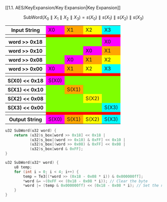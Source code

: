 
[[1.1. AES/KeyExpansion/Key Expansion|Key Expansion]]


$$
\text{SubWord}(X_0\parallel X_1\parallel X_2\parallel X_3)=s(X_0)\parallel s(X_1)\parallel s(X_2)\parallel s(X_3)
$$

<div class="centered-content">
    <table style="margin: auto;">
	    <tr>
			<th>Input String</th>
	        <td style="background-color:magenta">X0</td>
	        <td style="background-color:orange">X1</td>
	        <td style="background-color:yellow">X2</td>
	        <td style="background-color:cyan">X3</td>
	    </tr>
	    <tr>
		    <th></th>
	        <td style="background-color:red"></td>
	        <td style="background-color:red"></td>
	        <td style="background-color:red"></td>
	        <td style="background-color:red"></td>
	    </tr>
	    <tr>
			<th>word >> 0x18</th>
	        <td style="background-color:chartreuse"></td>
	        <td style="background-color:chartreuse"></td>
	        <td style="background-color:chartreuse"></td>
	        <td style="background-color:magenta">X0</td>
	    </tr>
	    <tr>
			<th>word >> 0x10</th>
	        <td style="background-color:chartreuse"></td>
	        <td style="background-color:chartreuse"></td>
	        <td style="background-color:magenta">X0</td>
	        <td style="background-color:orange">X1</td>
	    </tr>
	    <tr>
		    <th>word >> 0x08 </th>
	        <td style="background-color:chartreuse"></td>
	        <td style="background-color:magenta">X0</td>
	        <td style="background-color:orange">X1</td>
	        <td style="background-color:yellow">X2</td>
	    </tr>
	    <tr>
		    <th>word >> 0x00</th>
	        <td style="background-color:magenta">X0</td>
	        <td style="background-color:orange">X1</td>
	        <td style="background-color:yellow">X2</td>
	        <td style="background-color:cyan">X3</td>
	    </tr>
		<tr>
		    <th></th>
	        <td style="background-color:red"></td>
	        <td style="background-color:red"></td>
	        <td style="background-color:red"></td>
	        <td style="background-color:red"></td>
	    </tr>
		<tr>
			<th>S(X0) << 0x18</th>
	        <td style="background-color:magenta">S(X0)</td>
	        <td style="background-color:chartreuse"></td>
	        <td style="background-color:chartreuse"></td>
	        <td style="background-color:chartreuse"></td>
	    </tr>
	    <tr>
			<th>S(X1) << 0x10</th>
	        <td style="background-color:chartreuse"></td>
	        <td style="background-color:orange">S(X1)</td>
	        <td style="background-color:chartreuse"></td>
	        <td style="background-color:chartreuse"></td>
	    </tr>
	    <tr>
			<th>S(X2) << 0x08</th>
	        <td style="background-color:chartreuse"></td>
	        <td style="background-color:chartreuse"></td>
	        <td style="background-color:yellow">S(X2)</td>
	        <td style="background-color:chartreuse"></td>
	    </tr>
	    <tr>
			<th>S(X3) << 0x00</th>
	        <td style="background-color:chartreuse"></td>
	        <td style="background-color:chartreuse"></td>
	        <td style="background-color:chartreuse"></td>
	        <td style="background-color:cyan">S(X3)</td>
	    </tr>
	    <tr>
		    <th></th>
	        <td style="background-color:red"></td>
	        <td style="background-color:red"></td>
	        <td style="background-color:red"></td>
	        <td style="background-color:red"></td>
	    </tr>
	    <tr>
			<th>Output String</th>
	        <td style="background-color:magenta">S(X0)</td>
	        <td style="background-color:orange">S(X1)</td>
	        <td style="background-color:yellow">S(X2)</td>
	        <td style="background-color:cyan">S(X3)</td>
	    </tr>
	</table>
</div>


```c
u32 SubWord(u32 word) {
	return (u32)s_box[word >> 0x18] << 0x18 |
		   (u32)s_box[(word >> 0x10) & 0xFF] << 0x10 |
		   (u32)s_box[(word >> 0x08) & 0xFF] << 0x08 |
		   (u32)s_box[word & 0xFF];
}
```

```c
u32 SubWord(u32* word) {
	u8 temp;
	for (int i = 0; i < 4; i++) {
		temp = Te3[(*word >> (0x18 - 0x08 * i)) & 0x000000ff];
		*word &= ~(0xFF << (0x18 - 0x08 * i)); // Clear the byte
		*word |= (temp & 0x000000ff) << (0x18 - 0x08 * i); // Set the new value
	}
}
```

